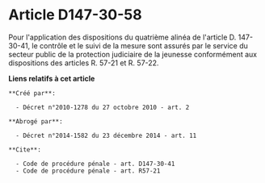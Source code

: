 # Article D147-30-58

Pour l'application des dispositions du quatrième alinéa de l'article D. 147-30-41, le contrôle et le suivi de la mesure sont
assurés par le service du secteur public de la protection judiciaire de la jeunesse conformément aux dispositions des
articles R. 57-21 et R. 57-22.

**Liens relatifs à cet article**

	**Créé par**:

	  - Décret n°2010-1278 du 27 octobre 2010 - art. 2

	**Abrogé par**:

	  - Décret n°2014-1582 du 23 décembre 2014 - art. 11

	**Cite**:

	  - Code de procédure pénale - art. D147-30-41
	  - Code de procédure pénale - art. R57-21
